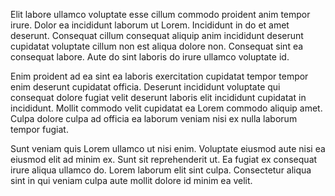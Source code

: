 Elit labore ullamco voluptate esse cillum commodo proident anim tempor irure. Dolor ea incididunt laborum ut Lorem. Incididunt in do et amet deserunt. Consequat cillum consequat aliquip anim incididunt deserunt cupidatat voluptate cillum non est aliqua dolore non. Consequat sint ea consequat labore. Aute do sint laboris do irure ullamco voluptate id.

Enim proident ad ea sint ea laboris exercitation cupidatat tempor tempor enim deserunt cupidatat officia. Deserunt incididunt voluptate qui consequat dolore fugiat velit deserunt laboris elit incididunt cupidatat in incididunt. Mollit commodo velit cupidatat ea Lorem commodo aliquip amet. Culpa dolore culpa ad officia ea laborum veniam nisi ex nulla laborum tempor fugiat.

Sunt veniam quis Lorem ullamco ut nisi enim. Voluptate eiusmod aute nisi ea eiusmod elit ad minim ex. Sunt sit reprehenderit ut. Ea fugiat ex consequat irure aliqua ullamco do. Lorem laborum elit sint culpa. Consectetur aliqua sint in qui veniam culpa aute mollit dolore id minim ea velit.